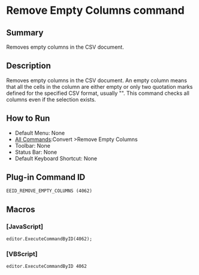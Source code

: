 # Remove Empty Columns command

## Summary

Removes empty columns in the CSV document.

## Description

Removes empty columns in the CSV document. An empty column means that all the cells in the column are either empty or only two quotation marks defined for the specified CSV format, usually "". This command checks all columns even if the selection exists.

## How to Run

- Default Menu: None
- [All Commands](../tools/all_commands):Convert \>Remove Empty Columns
- Toolbar: None
- Status Bar: None
- Default Keyboard Shortcut: None

## Plug-in Command ID

```
EEID_REMOVE_EMPTY_COLUMNS (4062)```

## Macros

### \[JavaScript\]

```
editor.ExecuteCommandByID(4062);
```

### \[VBScript\]

```
editor.ExecuteCommandByID 4062
```

